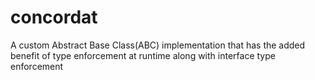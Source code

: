 # concordat
A custom Abstract Base Class(ABC) implementation that has the added benefit of type enforcement at runtime along with interface type enforcement 
